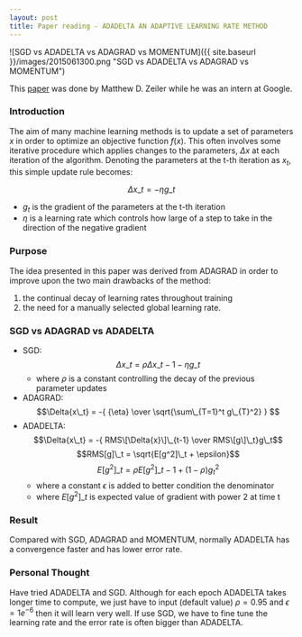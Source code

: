 ```yaml
---
layout: post
title: Paper reading - ADADELTA AN ADAPTIVE LEARNING RATE METHOD
---
```


![SGD vs ADADELTA vs ADAGRAD vs MOMENTUM]({{ site.baseurl }}/images/2015061300.png "SGD vs ADADELTA vs ADAGRAD vs MOMENTUM")

This [paper](http://www.matthewzeiler.com/pubs/googleTR2012/googleTR2012.pdf) was done by Matthew D. Zeiler while he was an intern at Google. 

### Introduction

The aim of many machine learning methods is to update a set of parameters $x$ in order to optimize an objective function $f(x)$.
This often involves some iterative procedure which applies changes to the parameters, $\Delta{x}$ at each iteration of the algorithm. 
Denoting the parameters at the t-th iteration as $x_t$, this simple update rule becomes:

$$\Delta{x\_t} = - \eta{g\_t}$$

- $g_t$ is the gradient of the parameters at the t-th iteration
- $η$ is a learning rate which controls how large of a step to take in the direction of the negative gradient


### Purpose

The idea presented in this paper was derived from ADAGRAD in order to improve upon the two main drawbacks of the method:

1. the continual decay of learning rates throughout training
2. the need for a manually selected global learning rate.

### SGD vs ADAGRAD vs ADADELTA

- SGD: $$\Delta{x\_t} = \rho{\Delta{x\_{t-1}}} - \eta{g\_t} $$
  - where $\rho$ is a constant controlling the decay of the previous parameter updates
- ADAGRAD: $$\Delta{x\_t} = -{ {\eta} \over \sqrt{\sum\_{T=1}^t g\_{T}^2} } $$
- ADADELTA: $$\Delta{x\_t} = -{ RMS\[\Delta{x}\]\_{t-1} \over RMS\[g\]\_t}g\_t$$
$$RMS[g]\_t = \sqrt{E[g^2]\_t + \epsilon}$$
$$E[g^2]\_t = \rho{E[g^2]\_{t-1} } + (1-\rho)g_{t}^2$$
  - where a constant $\epsilon$ is added to better condition the denominator
  - where $E[g^2]\_t$ is expected value of gradient with power 2 at time t

### Result

Compared with SGD, ADAGRAD and MOMENTUM, normally ADADELTA has a convergence faster and has lower error rate.

### Personal Thought

Have tried ADADELTA and SGD. Although for each epoch ADADELTA takes longer time to compute, we just have to input (default value) 
$\rho = 0.95$ and $\epsilon = 1e^{-6}$ then it will learn very well. If use SGD, we have to fine tune the learning
rate and the error rate is often bigger than ADADELTA. 
